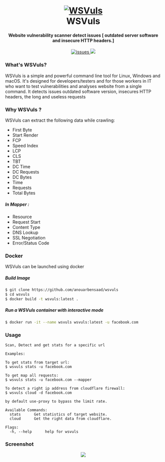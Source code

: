 <h1 align="center">
  <br>
  <a href="https://github.com/anouarbensaad/wsvuls"><img src="https://i.ibb.co/mBBymCT/WSV.png" alt="WSVuls"></a>
  <br>
  WSVuls
  <br>
</h1>

<h4 align="center">Website vulnerability scanner detect issues [ outdated server software and insecure HTTP headers.]</h4>

<p align="center">
  <a href="https://github.com/anouarbensaad/wsvuls/issues">
    <img src="https://img.shields.io/github/issues/anouarbensaad/wsvuls"
         alt="issues">
  </a>
  <a href="https://github.com/anouarbensaad/wsvuls/blob/main/LICENSE">
      <img src="https://img.shields.io/github/license/anouarbensaad/wsvuls">
  </a>
</p>


### What's WSVuls?

WSVuls is a simple and powerful command line tool for Linux, Windows and macOS. It's designed for developers/testers and for those workers in IT who want to test vulnerabilities and analyses website from a single command.
It detects issues outdated software version, insecures HTTP headers, the long and useless requests

### Why WSVuls ?

WSVuls can extract the following data while crawling: 
- First Byte
- Start Render
- FCP
- Speed Index
- LCP 
- CLS
- TBT
- DC Time
- DC Requests
- DC Bytes
- Time
- Requests
- Total Bytes

##### In Mapper :
- Resource
- Request Start
- Content Type
- DNS Lookup
- SSL Negotiation
- Error/Status Code

### Docker
WSVuls can be launched using docker

##### Build Image
```BASH
$ git clone https://github.com/anouarbensaad/wsvuls
$ cd wsvuls
$ docker build -t wsvuls:latest .
```
##### Run a WSVuls container with interactive mode
```BASH
$ docker run -it --name wsvuls wsvuls:latest -u facebook.com
```

### Usage

```text
Scan, Detect and get stats for a specific url

Examples:

To get stats from target url:
$ wsvuls stats -u facebook.com

To get map all requests:
$ wsvuls stats -u facebook.com --mapper

To detect a right ip address from cloudflare firewall:
$ wsvuls cloud -d facebook.com

by default use-proxy to bypass the limit rate.

Available Commands: 
  stats      Get statistics of target website.
  cloud      Get the right data from cloudflare.
  
Flags:
  -h, --help      help for wsvuls
```

### Screenshot
<div align="center">
<img src="https://user-images.githubusercontent.com/23563528/155910876-cc6f1f4c-7f64-4646-bbef-d95aeb91a928.png" />
</div>
